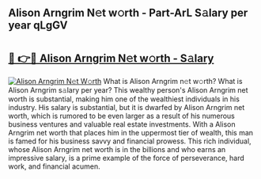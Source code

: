 ## Alison Arngrim N𝚎t w𝚘rth - Part-ArL S𝚊lary per year qLgGV

# <h2><a href="http://gc48onq.nevu.top/?p=Alison+Arngrim">🔗 👉🔴 Alison Arngrim N𝚎t w𝚘rth - S𝚊lary</a></h2>

[![Alison Arngrim N𝚎t W𝚘rth](https://i.imgur.com/Oavwk0R.jpeg)](http://gc48onq.nevu.top/?p=Alison+Arngrim)
What is Alison Arngrim n𝚎t w𝚘rth? What is Alison Arngrim s𝚊lary per year?
This wealthy person's Alison Arngrim net worth is substantial, making him one of the wealthiest individuals in his industry. His salary is substantial, but it is dwarfed by Alison Arngrim net worth, which is rumored to be even larger as a result of his numerous business ventures and valuable real estate investments. With a Alison Arngrim net worth that places him in the uppermost tier of wealth, this man is famed for his business savvy and financial prowess. This rich individual, whose Alison Arngrim net worth is in the billions and who earns an impressive salary, is a prime example of the force of perseverance, hard work, and financial acumen.
